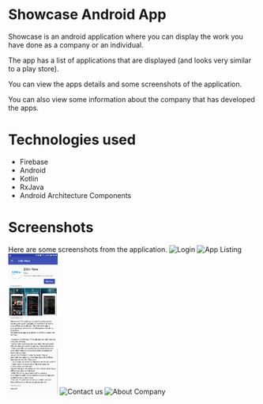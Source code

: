 # Showcase Android App

Showcase is an android application where you can display the work you have done as a company or an individual.

The app has a list of applications that are displayed (and looks very similar to a play store).

You can view the apps details and some screenshots of the application.

You can also view some information about the company that has developed the apps.

# Technologies used
- Firebase
- Android
- Kotlin
- RxJava
- Android Architecture Components

# Screenshots

Here are some screenshots from the application. 
<img src="art/login.jpg" alt="Login" style="width: 100px;"/>
<img src="art/list_apps.jpg" alt="App Listing" style="width: 100px;"/>
<img src="art/app_detail.jpg" alt="App Detail" style="width: 100px;"/>
<img src="art/contact_us_offices.jpg" alt="Contact us" style="width: 100px;"/>
<img src="art/about_company.jpg" alt="About Company" style="width: 100px;"/>




